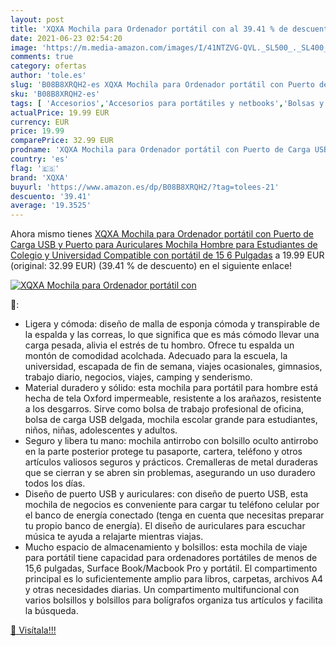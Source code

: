 ```yaml
---
layout: post
title: 'XQXA Mochila para Ordenador portátil con al 39.41 % de descuento'
date: 2021-06-23 02:54:20
image: 'https://m.media-amazon.com/images/I/41NTZVG-QVL._SL500_._SL400_.jpg'
comments: true
category: ofertas
author: 'tole.es'
slug: 'B08B8XRQH2-es XQXA Mochila para Ordenador portátil con Puerto de Carga...'
sku: 'B08B8XRQH2-es'
tags: [ 'Accesorios','Accesorios para portátiles y netbooks','Bolsas y fundas para portátiles y netbooks','Informática','Mochilas para portátiles y netbooks','mochila','xqxa', ]
actualPrice: 19.99 EUR
currency: EUR
price: 19.99
comparePrice: 32.99 EUR
prodname: 'XQXA Mochila para Ordenador portátil con Puerto de Carga USB y Puerto para Auriculares Mochila Hombre para Estudiantes de Colegio y Universidad  Compatible con portátil de 15 6 Pulgadas'
country: 'es'
flag: '🇪🇸'
brand: 'XQXA'
buyurl: 'https://www.amazon.es/dp/B08B8XRQH2/?tag=tolees-21'
descuento: '39.41'
average: '19.3525'
---
```


Ahora mismo tienes [XQXA Mochila para Ordenador portátil con Puerto de Carga USB y Puerto para Auriculares Mochila Hombre para Estudiantes de Colegio y Universidad  Compatible con portátil de 15 6 Pulgadas](https://www.amazon.es/dp/B08B8XRQH2/?tag=tolees-21) a 19.99 EUR (original: 32.99 EUR) (39.41 %  de descuento) en el siguiente enlace!

[![XQXA Mochila para Ordenador portátil con](https://m.media-amazon.com/images/I/41NTZVG-QVL._SL500_._SL400_.jpg)](https://www.amazon.es/dp/B08B8XRQH2/?tag=tolees-21)

🔎:

- Ligera y cómoda: diseño de malla de esponja cómoda y transpirable de la espalda y las correas, lo que significa que es más cómodo llevar una carga pesada, alivia el estrés de tu hombro. Ofrece tu espalda un montón de comodidad acolchada. Adecuado para la escuela, la universidad, escapada de fin de semana, viajes ocasionales, gimnasios, trabajo diario, negocios, viajes, camping y senderismo.
- Material duradero y sólido: esta mochila para portátil para hombre está hecha de tela Oxford impermeable, resistente a los arañazos, resistente a los desgarros. Sirve como bolsa de trabajo profesional de oficina, bolsa de carga USB delgada, mochila escolar grande para estudiantes, niños, niñas, adolescentes y adultos.
- Seguro y libera tu mano: mochila antirrobo con bolsillo oculto antirrobo en la parte posterior protege tu pasaporte, cartera, teléfono y otros artículos valiosos seguros y prácticos. Cremalleras de metal duraderas que se cierran y se abren sin problemas, asegurando un uso duradero todos los días.
- Diseño de puerto USB y auriculares: con diseño de puerto USB, esta mochila de negocios es conveniente para cargar tu teléfono celular por el banco de energía conectado (tenga en cuenta que necesitas preparar tu propio banco de energía). El diseño de auriculares para escuchar música te ayuda a relajarte mientras viajas.
- Mucho espacio de almacenamiento y bolsillos: esta mochila de viaje para portátil tiene capacidad para ordenadores portátiles de menos de 15,6 pulgadas, Surface Book/Macbook Pro y portátil. El compartimento principal es lo suficientemente amplio para libros, carpetas, archivos A4 y otras necesidades diarias. Un compartimento multifuncional con varios bolsillos y bolsillos para bolígrafos organiza tus artículos y facilita la búsqueda.

[🛒 Visítala!!!](https://www.amazon.es/dp/B08B8XRQH2/?tag=tolees-21)
